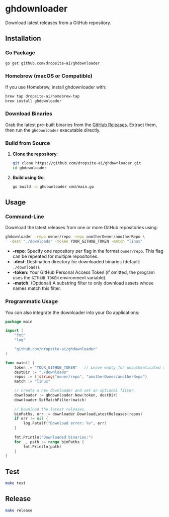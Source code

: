 # ghdownloader

Download latest releases from a GitHub repository.

## Installation

### Go Package

```bash
go get github.com/dropsite-ai/ghdownloader
```

### Homebrew (macOS or Compatible)

If you use Homebrew, install ghdownloader with:
```bash
brew tap dropsite-ai/homebrew-tap
brew install ghdownloader
```

### Download Binaries

Grab the latest pre-built binaries from the [GitHub Releases](https://github.com/dropsite-ai/ghdownloader/releases). Extract them, then run the `ghdownloader` executable directly.

### Build from Source

1. **Clone the repository**:
   ```bash
   git clone https://github.com/dropsite-ai/ghdownloader.git
   cd ghdownloader
   ```
2. **Build using Go**:
   ```bash
   go build -o ghdownloader cmd/main.go
   ```

## Usage

### Command-Line

Download the latest releases from one or more GitHub repositories using:

```bash
ghdownloader -repo owner/repo -repo anotherOwner/anotherRepo \
  -dest "./downloads" -token YOUR_GITHUB_TOKEN -match "linux"
```

- **-repo**: Specify one repository per flag in the format `owner/repo`. This flag can be repeated for multiple repositories.
- **-dest**: Destination directory for downloaded binaries (default: `./downloads`).
- **-token**: Your GitHub Personal Access Token (if omitted, the program uses the `GITHUB_TOKEN` environment variable).
- **-match**: (Optional) A substring filter to only download assets whose names match this filter.

### Programmatic Usage

You can also integrate the downloader into your Go applications:

```go
package main

import (
    "fmt"
    "log"

    "github.com/dropsite-ai/ghdownloader"
)

func main() {
    token := "YOUR_GITHUB_TOKEN"   // Leave empty for unauthenticated requests.
    destDir := "./downloads"
    repos := []string{"owner/repo", "anotherOwner/anotherRepo"}
    match := "linux"

    // Create a new downloader and set an optional filter.
    downloader := ghdownloader.New(token, destDir)
    downloader.SetMatchFilter(match)
    
    // Download the latest releases.
    binPaths, err := downloader.DownloadLatestReleases(repos)
    if err != nil {
        log.Fatalf("Download error: %v", err)
    }
    
    fmt.Println("Downloaded binaries:")
    for _, path := range binPaths {
        fmt.Println(path)
    }
}
```

## Test

```bash
make test
```

## Release

```bash
make release
```